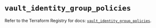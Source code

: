 # `vault_identity_group_policies`

Refer to the Terraform Registry for docs: [`vault_identity_group_policies`](https://registry.terraform.io/providers/hashicorp/vault/5.2.1/docs/resources/identity_group_policies).
